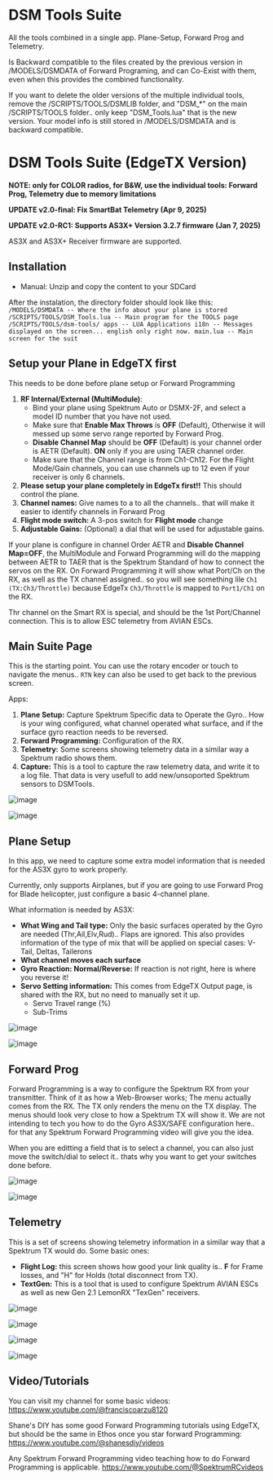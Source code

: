 
# DSM Tools Suite
All the tools combined in a single app.  Plane-Setup, Forward Prog and Telemetry. 

Is Backward compatible to the files created by the previous version in /MODELS/DSMDATA of Forward Programing, and can Co-Exist with them, even when this provides
the combined functionality.   

If you want to delete the older versions of the multiple individual tools, remove the /SCRIPTS/TOOLS/DSMLIB folder, and "DSM_*" on the main /SCRIPTS/TOOLS folder.. only keep "DSM_Tools.lua" that is the new version.   Your model info is still stored in /MODELS/DSMDATA and is backward compatible.


# DSM Tools Suite (EdgeTX Version)

**NOTE: only for COLOR radios, for B&W, use the individual tools: Forward Prog, Telemetry  due to memory limitations**

**UPDATE v2.0-final: Fix SmartBat Telemetry   (Apr 9, 2025)**

**UPDATE v2.0-RC1: Supports AS3X+ Version 3.2.7 firmware   (Jan 7, 2025)**

AS3X and AS3X+ Receiver firmware are supported.

## Installation


* Manual: Unzip and copy the content to your SDCard

After the instalation, the directory folder should look like this:
<code>
  /MODELS/DSMDATA                -- Where the info about your plane is stored
  /SCRIPTS/TOOLS/DSM_Tools.lua   -- Main program for the TOOLS page
  /SCRIPTS/TOOLS/dsm-tools/
                  apps        -- LUA Applications 
                  i18n        -- Messages displayed on the screen... english only right now.
                  main.lua    -- Main screen for the suit
</code>

## Setup your Plane in EdgeTX first

This needs to be done before plane setup or Forward Programming
1. **RF Internal/External (MultiModule)**:
    - Bind your plane using Spektrum Auto or DSMX-2F, and select a model ID number that you have not used.
    - Make sure that **Enable Max Throws** is **OFF** (Default), Otherwise it will messed up some servo range reported by Forward Prog.
    - **Disable Channel Map** should be **OFF** (Default) is your channel order is AETR (Default). **ON** only if you are using TAER channel order.
    - Make sure that the Channel range is from Ch1-Ch12. For the Flight Mode/Gain channels, you can use channels up to 12 even if your receiver is only 6 channels.
2. **Please setup your plane completely in EdgeTx first!!** This should control the plane.
3. **Channel names:** Give names to a to all the channels.. that will make it easier to identify channels in Forward Prog 
4. **Flight mode switch:** A 3-pos switch for **Flight mode** change
5. **Adjustable Gains:** (Optional) a dial that will be used for adjustable gains.

If your plane is configure in channel Order AETR and **Disable Channel Map=OFF**, the MultiModule and Forward Programming will do the mapping between AETR to TAER that is the Spektrum Standard of how to connect the servos on the RX. On Forward Programming it will show what Port/Ch on the RX, as well as the TX channel assigned.. so you will see something lile <code>Ch1 (TX:Ch3/Throttle)</code> because EdgeTx <code>Ch3/Throttle</code> is mapped to <code>Port1/Ch1</code> on the RX.

Thr channel on the Smart RX is special, and should be the 1st Port/Channel connection. This is to allow ESC telemetry from AVIAN ESCs.


## Main Suite Page

This is the starting point. You can use the rotary encoder or touch to navigate the menus.. <code>RTN</code> key can also be used to get back to the previous screen.

Apps:

1. **Plane Setup:** Capture Spektrum Specific data to Operate the Gyro.. How is your wing configured, what channel operated what surface, and if the surface gyro reaction needs to be reversed.
2. **Forward Programming:** Configuration of the RX.
3. **Telemetry:** Some screens showing telemetry data in a similar way a Spektrum radio shows them.
4. **Capture:** This is a tool to capture the raw telemetry data, and write it to a log file. That data is very usefull to add new/unsoported Spektrum sensors to DSMTools. 

![image](https://github.com/user-attachments/assets/27d8cb21-c784-4139-9e8f-cb4f085beee3)

![image](https://github.com/user-attachments/assets/4596809b-97d9-48e4-aa6b-ceb2e7769715)


## Plane Setup
In this app, we need to capture some extra model information that is needed for the AS3X gyro to
work properly.  

Currently, only supports Airplanes, but if you are going to use Forward Prog for Blade helicopter, 
just configure a basic 4-channel plane.  

What information is needed by AS3X:
* **What Wing and Tail type:** Only the basic surfaces operated by the Gyro are needed (Thr,Ail,Elv,Rud).. Flaps are ignored. This also provides information of the type of mix that will be applied on special cases: V-Tail, Deltas, Tailerons
* **What channel moves each surface**
* **Gyro Reaction: Normal/Reverse:** If reaction is not right, here is where you reverse it!
* **Servo Setting information:**   This comes from EdgeTX Output page, is shared with the RX, but no need to manually set it up.
  * Servo Travel range (%)
  * Sub-Trims

![image](https://github.com/user-attachments/assets/81f1171e-8d51-46f5-9941-bee0c98611a8)

![image](https://github.com/user-attachments/assets/989e21b9-60f1-4242-b381-ccb612b916b5)


## Forward Prog
Forward Programming is a way to configure the Spektrum RX from your transmitter. Think of it as how a Web-Browser works; The menu actually comes from the RX. The TX only renders the menu on the TX display. The menus should look very close to how a Spektrum TX will show it.  We are not intending to tech you how to do the Gyro AS3X/SAFE configuration here.. for that any Spektrum Forward Programming video will give you the idea.

When you are editting a field that is to select a channel, you can also just move the switch/dial to select it.. thats why you want to get your switches done before.

![image](https://github.com/user-attachments/assets/40a1d411-c5f2-473b-80f6-3d075bfa1623)

![image](https://github.com/user-attachments/assets/5d66e565-0ac3-4461-920a-7964e49ef8fb)




## Telemetry 

This is a set of screens showing telemetry information in a similar way that a Spektrum TX would do.
Some basic ones:

* **Flight Log:** this screen shows how good your link quality is.. **F** for Frame losses, and "H" for Holds (total disconnect from TX).
* **TextGen:**  This is a tool that is used to configure Spektrum AVIAN ESCs as well as new Gen 2.1 LemonRX "TexGen" receivers.


![image](https://github.com/user-attachments/assets/0f404215-1d43-4872-9f40-f2969ac5f29a)

![image](https://github.com/user-attachments/assets/b05efbf3-43f6-4305-a3af-85545b8ba40c)

![image](https://github.com/user-attachments/assets/0cea8799-06c6-4993-8ed1-dcd2527a5e39)

![image](https://github.com/user-attachments/assets/3d9acae1-0f25-4e8e-a630-5cc44867adc8)


## Video/Tutorials

You can visit my channel for some basic videos:  https://www.youtube.com/@franciscoarzu8120

Shane's DIY has some good Forward Programming tutorials using EdgeTX, but should be the same in Ethos once you star forward Programming:
https://www.youtube.com/@shanesdiy/videos

Any Spektrum Forward Programming video teaching how to do Forward Programming is applicable.  https://www.youtube.com/@SpektrumRCvideos







